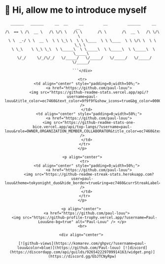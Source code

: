 # 👋 Hi, allow me to introduce myself
<div align="center">

```
 ______   ______     __  __     __         __         ______     __  __    
/\  == \ /\  __ \   /\ \/\ \   /\ \       /\ \       /\  __ \   /\ \/\ \   
\ \  _-/ \ \  __ \  \ \ \_\ \  \ \ \____  \ \ \____  \ \ \/\ \  \ \ \_\ \  
 \ \_\    \ \_\ \_\  \ \_____\  \ \_____\  \ \_____\  \ \_____\  \ \_____\ 
  \/_/     \/_/\/_/   \/_____/   \/_____/   \/_____/   \/_____/   \/_____/ 
                                                                           
```</div>

<tr>
    <td align="center" style="padding=0;width=50%;">
      <a href="https://github.com/paul-louu">
      <img src="https://github-readme-stats.vercel.app/api/?username=paul-louu&title_color=ec7460&text_color=9f9f9f&show_icons=true&bg_color=00000000&hide_border=true&icon_color=ec7460&hide_title=true&count_private=true&include_all_commits=true&enable_animations=true" />
    </td>
      <td align="center" style="padding=0;width=50%;">
      <a href="https://github.com/paul-louu">
      <img src="https://github-readme-stats-one-bice.vercel.app/api/top-langs/?username=paul-louu&role=OWNER,ORGANIZATION_MEMBER,COLLABORATOR&title_color=ec7460&text_color=9f9f9f&show_icons=true&bg_color=00000000&hide_border=true&icon_color=ec7460&hide_title=true&count_private=true&enable_animations=true" />
    </td>
  </tr>
</p>

<p align="center">
  <tr>
    <td align="center" style="padding=0;width=50%;">
      <a href="https://github.com/paul-louu">
      <img src="https://github-readme-streak-stats.herokuapp.com?user=paul-louu&theme=tokyonight_duo&hide_border=true&ring=ec7460&currStreakLabel=FFFFFF&sideNums=ec7460&dates=979797&sideLabels=FFFFFF&currStreakNum=FFFFFF&border=DD2727&stroke=00000000&background=00000000&fire=FF7600" />
    </td>
  </tr>
</p>

<p align="center"> 
    <a href="https://github.com/paul-louu">
  <img src="https://github-profile-trophy.vercel.app/?username=Paul-Louu&no-bg=true" alt="Paul-Louu" /> </p>
<br>

<div align="center"> 

[![github-views](https://komarev.com/ghpvc/?username=paul-louu&color=blue)](https://github.com/Paul-louu) [![discord](https://discordapp.com/api/guilds/926542229709914163/widget.png)](https://discord.gg/EbJTCNyRpw)
